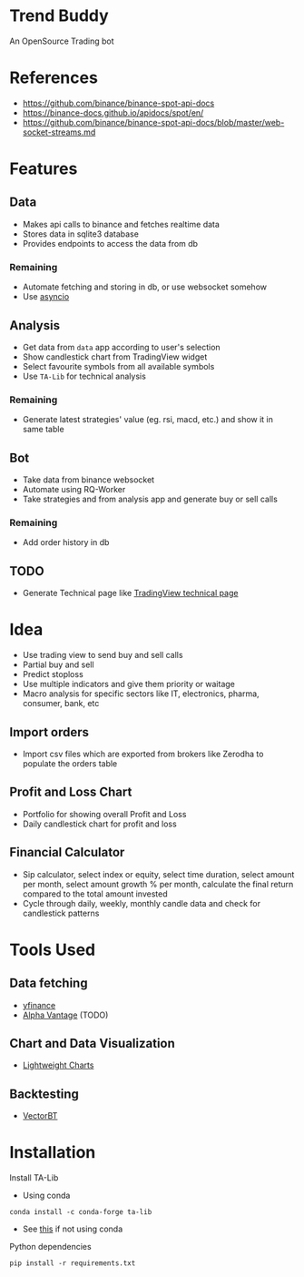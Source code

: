 # Trend Buddy
An OpenSource Trading bot

# References
- https://github.com/binance/binance-spot-api-docs
- https://binance-docs.github.io/apidocs/spot/en/
- https://github.com/binance/binance-spot-api-docs/blob/master/web-socket-streams.md

# Features

## Data
- Makes api calls to binance and fetches realtime data
- Stores data in sqlite3 database
- Provides endpoints to access the data from db

### Remaining
- Automate fetching and storing in db, or use websocket somehow
- Use [asyncio](https://youtu.be/XdvBAh7pa5U)

## Analysis
- Get data from `data` app according to user's selection
- Show candlestick chart from TradingView widget
- Select favourite symbols from all available symbols
- Use `TA-Lib` for technical analysis

### Remaining
- Generate latest strategies' value (eg. rsi, macd, etc.) and show it in same
  table

## Bot
- Take data from binance websocket
- Automate using RQ-Worker
- Take strategies and from analysis app and generate buy or sell calls

### Remaining
- Add order history in db

## TODO
- Generate Technical page like [TradingView technical page](https://in.tradingview.com/symbols/MATICUSDT/technicals/)
    
# Idea
- Use trading view to send buy and sell calls
- Partial buy and sell
- Predict stoploss
- Use multiple indicators and give them priority or waitage
- Macro analysis for specific sectors like IT, electronics, pharma, consumer,
  bank, etc

## Import orders
- Import csv files which are exported from brokers like Zerodha to populate the
  orders table

## Profit and Loss Chart
- Portfolio for showing overall Profit and Loss
- Daily candlestick chart for profit and loss

## Financial Calculator 
- Sip calculator, select index or equity, select time duration, select amount
  per month, select amount growth % per month, calculate the final return
  compared to the total amount invested
- Cycle through daily, weekly, monthly candle data and check for candlestick
  patterns

# Tools Used

## Data fetching

- [yfinance](https://github.com/ranaroussi/yfinance)
- [Alpha Vantage](https://www.alphavantage.co/documentation/) (TODO)

## Chart and Data Visualization

- [Lightweight Charts](https://github.com/tradingview/lightweight-charts)

## Backtesting

- [VectorBT](https://github.com/polakowo/vectorbt)

# Installation

Install TA-Lib

- Using conda
```
conda install -c conda-forge ta-lib
```
- See [this](https://mrjbq7.github.io/ta-lib/install.html) if not using conda

Python dependencies
```
pip install -r requirements.txt
```
